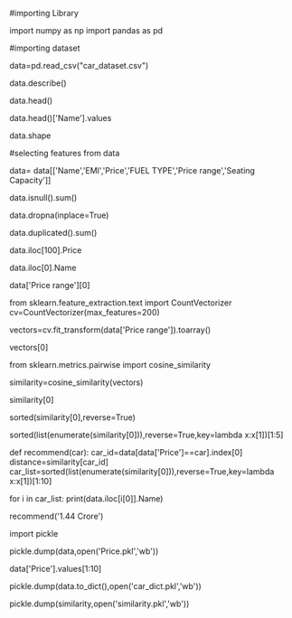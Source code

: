 #importing Library 

import numpy as np
import pandas as pd

#importing dataset 

data=pd.read_csv("car_dataset.csv")

data.describe()

data.head()

data.head()['Name'].values

data.shape

#selecting features from data 

data= data[['Name','EMI','Price','FUEL TYPE','Price range','Seating Capacity']]

data.isnull().sum()

data.dropna(inplace=True)

data.duplicated().sum()

data.iloc[100].Price

data.iloc[0].Name

data['Price range'][0]

from sklearn.feature_extraction.text import CountVectorizer
cv=CountVectorizer(max_features=200)

vectors=cv.fit_transform(data['Price range']).toarray()

vectors[0]

from sklearn.metrics.pairwise import cosine_similarity

similarity=cosine_similarity(vectors)

similarity[0]

sorted(similarity[0],reverse=True)

sorted(list(enumerate(similarity[0])),reverse=True,key=lambda x:x[1])[1:5]

def recommend(car):
   car_id=data[data['Price']==car].index[0]
   distance=similarity[car_id]
   car_list=sorted(list(enumerate(similarity[0])),reverse=True,key=lambda x:x[1])[1:10]

   for i in car_list:
      print(data.iloc[i[0]].Name)


recommend('1.44 Crore')

import pickle

pickle.dump(data,open('Price.pkl','wb'))

data['Price'].values[1:10]

pickle.dump(data.to_dict(),open('car_dict.pkl','wb'))

pickle.dump(similarity,open('similarity.pkl','wb'))





